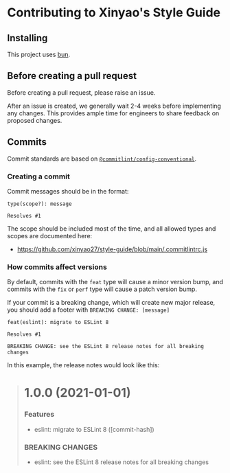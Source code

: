 # Contributing to Xinyao's Style Guide

## Installing

This project uses [bun](https://bun.sh/).

## Before creating a pull request

Before creating a pull request, please raise an issue.

After an issue is created, we generally wait 2-4 weeks before implementing
any changes. This provides ample time for engineers to share feedback on
proposed changes.

## Commits

Commit standards are based on [`@commitlint/config-conventional`](https://github.com/conventional-changelog/commitlint/blob/master/%40commitlint/config-conventional).

### Creating a commit

Commit messages should be in the format:

```
type(scope?): message

Resolves #1
```

The scope should be included most of the time, and all allowed types and scopes
are documented here:

- https://github.com/xinyao27/style-guide/blob/main/.commitlintrc.js

### How commits affect versions

By default, commits with the `feat` type will cause a minor version bump, and
commits with the `fix` or `perf` type will cause a patch version bump.

If your commit is a breaking change, which will create new major release, you
should add a footer with `BREAKING CHANGE: [message]`

```
feat(eslint): migrate to ESLint 8

Resolves #1

BREAKING CHANGE: see the ESLint 8 release notes for all breaking changes
```

In this example, the release notes would look like this:

> # 1.0.0 (2021-01-01)
>
> ### Features
>
> - eslint: migrate to ESLint 8 ([commit-hash])
>
> ### BREAKING CHANGES
>
> - eslint: see the ESLint 8 release notes for all breaking changes
